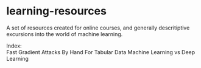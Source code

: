 # learning-resources

A set of resources created for online courses, and generally descritiptive excursions into the world of machine learning.

Index:  
Fast Gradient Attacks By Hand For Tabular Data
Machine Learning vs Deep Learning
